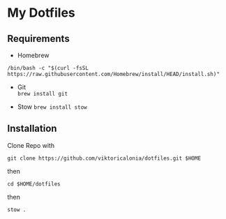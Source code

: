 # My Dotfiles

## Requirements

- Homebrew

`
/bin/bash -c "$(curl -fsSL https://raw.githubusercontent.com/Homebrew/install/HEAD/install.sh)"
`

- Git  
`
brew install git
`

- Stow
`
brew install stow
`

## Installation 

Clone Repo with 

```
git clone https://github.com/viktoricalonia/dotfiles.git $HOME
```

then 

```
cd $HOME/dotfiles
```

then 

```
stow .
```

